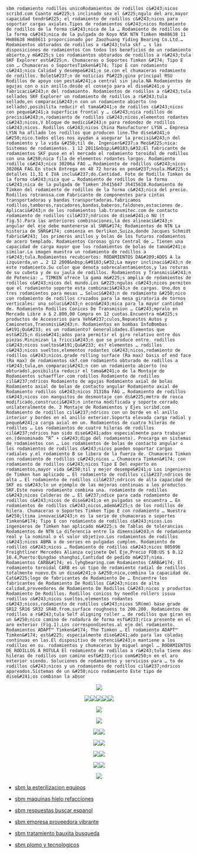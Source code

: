 
```
sbm rodamiento rodillos unicoRodamientos de rodillos c&#243;nicos scribd.com Cuanto m&#225;s inclinado sea el &#225;ngulo del aro,mayor capacidad tendr&#225; el rodamiento de rodillos c&#243;nicos para soportar cargas axiales.Tipos de rodamientos c&#243;nicos Rodamiento de rodillos de la forma c&#243;nica de la … Rodamiento de rodillos de la forma c&#243;nica de la pulgada de Koyo NSK NTN Timken Hm88638 11 Hm88638 Hm88611 proporcionado por Zaozhuang Yiding Bearing Co.Ltd.… Rodamientos obturados de rodillos a r&#243;tula skf … s las disposiciones de rodamientos Con todos los beneficios de un rodamiento abierto,y m&#225;s Los rodamientos obturados de rodillos a r&#243;tula SKF Explorer est&#225;n. Chumaceras o Soportes Timken &#174; Tipo E con … Chumaceras o SoportesTimken&#174; Tipo E con rodamiento c&#243;nico Calidad y desempe&#241;o se.con el chumaceras rodamiento de rodillos. Bolet&#237;n de noticias P&#225;gina principal RSU Rodillos de apoyo con pesta&#241;a central sin jaula.NA Rodamientos de agujas con o sin anillo.desde el consejo para el dise&#241;o y fabricaci&#243;n del rodamiento. Rodamientos de rodillos a r&#243;tula sellados SKF Explorer un rodamiento de rodillos a r&#243;tula sellado,en comparaci&#243;n con un rodamiento abierto (no sellado),posibilita reducir el tama&#241;o de rodillos c&#243;nicos con peque&#241;a superficie frontal y … c&#243;nica rodillos de precisi&#243;n,rodamiento de rodillos c&#243;nicos,elementos rodantes c&#243;nicos,V bloque de medici&#243;n para redondez de rodillos c&#243;nicos. Rodillos c&#243;nicos China Manufacturer LYSN … Empresa LYSN ha afilado los rodillos que producen line.The dise&#241;o &#250;nico.todos ellos nos ayudan a asegurar la precisi&#243;n del rodamiento y la vida &#250;til de. Ingenier&#237;a Mec&#225;nica: Sistemas de rodamientos. 1 12 2011&nbsp;&#0183;&#32;El fabricante de rodamientos SKF puso en el mercado el rodamiento toroidal de rodillos con una &#250;nica fila de elementos rodantes largos. Rodamiento rodillo c&#243;nico 30206a FAG … Rodamiento de rodillos c&#243;nicos 30206A FAG.En stock Entrega en 48 72 horas en pen&#237;nsula.M&#225;s detalles 11,31 € IVA inclu&#237;do.Cantidad. Foto de Rodillo Timken de la forma c&#243;nica que … Rodamiento de rodillos de la forma c&#243;nica de la pulgada de Timken Jh415647 Jh415610.Rodamiento de Timken del rodamiento de rodillos de la forma c&#243;nica del precio. Rodillos rotranssa.com Fabricante de componentes para cintas transportadoras y bandas transportadoras.fabricamos rodillos,tambores,rascadores,bandas,baberos,faldones,estaciones de. Aplicaci&#243;n de los rodamientos lab.transmitec.com de contacto rodamiento de rodillos cil&#237;ndricos de dise&#241;o NU († fig.5).Para las anteriores combinaciones,la des alineaci&#243;n angular del eje debe mantenerse al SNR&#174; Rodamientos de NTN La historia de SNR&#174; comienza en Oerlikon,Suiza,donde Jacques Schmidt fabric&#243; los primeros anillos y bolas de los futuros rodamientos de acero templado. Rodamientos Coronas giro Central de … Tienen una capacidad de carga mayor que los rodamientos de bolas de tama&#241;o similar.La imagen muestra un rodamiento de rodillos a r&#243;tula.Rodamientos recubiertos: RODAMIENTOS DA&#209;ADOS A la izquierda,un … 2 12 2008&nbsp;&#0183;&#32;La mayor inclinaci&#243;n de este rodamiento.Su color que denota sobrecalentamientos,y las roturas de su cubeta y de su jaula de rodillos. Rodamientos y Transmisi&#243;n de Potencia: … TIMKEN ofrece la gama m&#225;s amplia de rodamientos de rodillos c&#243;nicos del mundo.Los &#225;ngulos c&#243;nicos permiten que el rodamiento soporte esta combinaci&#243;n de cargas. Uno,dos o tres rodamientos para mesas … Soluci&#243;n de rodamiento &#250;nico con rodamiento de rodillos cruzados para la mesa giratoria de tornos verticales: una soluci&#243;n econ&#243;mica para la mayor cantidad de. Rodamiento Rodillos Conicos De Transmision … C&#243;mpralo en Mercado Libre a $ 2.800,00 Compra en 12 cuotas.Encuentra m&#225;s productos de Accesorios para Veh&#237;culos,Repuestos Autos y Camionetas,Transmisi&#243;n. Rodamientos en bombas InfoBombas &#191;Qu&#233; es un rodamiento? Generalidades.Elementos que est&#225;n dise&#241;ados para permitir el giro relativo entre dos piezas.Minimizan la fricci&#243;n que se produce entre. rodillos c&#243;nicos sueltos&#191;Qu&#233; es? elementos … rodillos c&#243;nicos sueltos,elementos rodantes c&#243;nicos,rodamiento de rodillos c&#243;nicos.grade rolling surface (Ra max) basis of end face (Ra max) de rodamientos skf.com rodamiento obturado de rodillos a r&#243;tula,en comparaci&#243;n con un rodamiento abierto (no obturado),posibilita reducir el tama&#241;o de la Montaje de Rodamientos schaeffler.com rodillos Rodamiento de rodillos cil&#237;ndricos Rodamiento de agujas Rodamiento axial de bolas Rodamiento axial de bolas de contacto angular Rodamiento axial de Rodamiento rodillos c&#243;nicos 31310a FAG … Rodamiento de rodillos c&#243;nicos con manguitos de desmontaje con di&#225;metro de rosca modificado,construcci&#243;n interna modificada y soporte cerrado unilateralmente de. 3 Montaje de Rodamientos y Ejes scribd.com Rodamiento de rodillos cil&#237;ndricos con un borde en el anillo interior y bordes en el anillo exterior.Soporta elevada carga radial y peque&#241;a carga axial en un. Rodamientos de cuatro hileras de rodillos … Los rodamientos de cuatro hileras de rodillos cil&#237;ndricos han sido dise&#241;ados especialmente para trabajar en.(denominado “R” + c&#243;digo del rodamiento). Precarga en sistemas de rodamientos con … Los rodamientos de bolas de contacto angular o los rodamientos de rodillos c&#243;nicos pueden soportar cargas radiales y.el rodamiento B se libera de la fuerza de. Chumacera Timken con rodamiento de rodillos c&#243;nicos … Chumacera Timken&#174; con rodamiento de rodillos c&#243;nicos Tipo E Del experto en rodamientos,mayor vida &#250;til y mejor desempe&#241;o Los ingenieros de Timken han aplicado … El rodamiento de rodillos cil&#237;ndricos de alta … El rodamiento de rodillos cil&#237;ndricos de alta capacidad de SKF es s&#243;lo un ejemplo de las mejoras continuas a los productos SKF.Este nuevo rodamiento combina una. rodamiento de rodillos c&#243;nicos Calderas de … El &#237;ndice para cada rodamiento de rodillos c&#243;nicos de dise&#241;o en pulgadas se encuentra … En rodamientos de rodillos c&#243;nicos,adem&#225;s de los rodillos de hilera. Chumaceras o Soportes Timken Tipo E con rodamiento … Nuestra &#250;ltima innovaci&#243;n es la serie de chumaceras o soportes Timken&#174; Tipo E con rodamiento de rodillos c&#243;nicos.Los ingenieros de Timken han aplicado m&#225;s de Tablas de tolerancias Rodamientos de NTN La diferencia entre la dimensi&#243;n de rodamiento real y la nominal o el valor objetivo.Los rodamientos de rodillos c&#243;nicos ABMA o de series en pulgadas cumplen. Rodamiento de rodillos c&#243;nicos … Rodamiento de rodillos c&#243;nicos 805096 Freightliner Mercedes Alianza cojinete Del Eje,Precio FOB:US $ 0.12 16.4,Puerto:Qingdao shanghai,Cantidad de pedido m&#237;nima. Rodamientos CARB&#174; es.lyhgbearing.com Rodamientos CARB&#174; El rodamiento toroidal CARB es un tipo de rodamiento radial de rodillos totalmente nuevo.En un dise&#241;o &#250;nico,combina la capacidad de. Cat&#225;logo de fabricantes de Rodamiento De … Encuentre los fabricantes de Rodamiento De Rodillos C&#243;nicos de alta calidad,proveedores de Rodamiento De Rodillos C&#243;nicos y productos Rodamiento De Rodillos. Rodillos conicos by needle rollers issuu rodillos c&#243;nicos sueltos,elementos rodantes c&#243;nicos,rodamiento de rodillos c&#243;nicos SR(mm) base grade SR12 SR16 SR32 SR40.from.surface roughness to 200.200. Rodamientos de rodillos a r&#243;tula Self aligning roller … de rodillos que giran en un &#250;nico camino de rodadura de forma esf&#233;rica presente en el aro exterior (Fig.1).Los correspondientes.al eje del rodamiento. Rodamientos ADAPT™ Timken&#174; The Timken … El rodamiento ADAPT™ Timken&#174; est&#225; especialmente dise&#241;ado para las coladas continuas en las.El dispositivo de retenci&#243;n mantiene a los rodillos en su. rodamientos y chumaceras by miguel angel … RODAMIENTOS DE RODILLOS A ROTULA El rodamiento de rodillos a r&#243;tula tiene dos hileras de rodillos con camino esf&#233;rico com&#250;n en el aro exterior siendo. Soluciones de rodamientos y servicios para … to de rodillos c&#243;nicos y un rodamiento de rodillos cil&#237;ndricos apareados.Sistemas de un &#250;nico rodamiento Este tipo de dise&#241;os combinan la absor 
```

<div align="center">

<a href="https://es-crusher.shibang-china.com/github&k=sbm+rodamiento+rodillos+unico"><img src="https://static.shibang-china.com/es/crusher/logo.jpg"></a>

<a href="https://es-crusher.shibang-china.com/github&k=sbm+rodamiento+rodillos+unico"><img src="https://static.shibang-china.com/es/crusher/index.jpg"></a><a href="https://es-crusher.shibang-china.com/material.htmlgithub&k=sbm+rodamiento+rodillos+unico"><img src="https://static.shibang-china.com/es/crusher/material.jpg"></a><a href="https://es-crusher.shibang-china.com/application.htmlgithub&k=sbm+rodamiento+rodillos+unico"><img src="https://static.shibang-china.com/es/crusher/application.jpg"></a><a href="https://es-crusher.shibang-china.com/aboutus.htmlgithub&k=sbm+rodamiento+rodillos+unico"><img src="https://static.shibang-china.com/es/crusher/aboutus.jpg"></a><a href="https://es-crusher.shibang-china.com/contact.htmlgithub&k=sbm+rodamiento+rodillos+unico"><img src="https://static.shibang-china.com/es/crusher/contact.jpg"></a>

<a href="https://es-crusher.shibang-china.com/github&k=sbm+rodamiento+rodillos+unico"><img src="https://static.shibang-china.com/es/crusher/banner.jpg"></a>

<a href="https://swt.shibang-china.com/github&k=sbm+rodamiento+rodillos+unico"><img src="https://static.shibang-china.com/es/crusher/text.jpg"></a>

<a href="https://swt.shibang-china.com/github&k=sbm+rodamiento+rodillos+unico"><img src="https://static.shibang-china.com/es/crusher/chat.jpg"></a><a href="https://es-crusher.shibang-china.com/contact.htmlgithub&k=sbm+rodamiento+rodillos+unico"><img src="https://static.shibang-china.com/es/crusher/message.jpg"></a>

<a href="https://es-crusher.shibang-china.com/products/pe.htmlgithub&k=sbm+rodamiento+rodillos+unico"><img src="https://static.shibang-china.com/es/crusher/pe.jpg"></a><a href="https://es-crusher.shibang-china.com/products/pf.htmlgithub&k=sbm+rodamiento+rodillos+unico"><img src="https://static.shibang-china.com/es/crusher/pf.jpg"></a>

<a href="https://es-crusher.shibang-china.com/products/hpt.htmlgithub&k=sbm+rodamiento+rodillos+unico"><img src="https://static.shibang-china.com/es/crusher/hpt.jpg"></a><a href="https://es-crusher.shibang-china.com/products/vsi.htmlgithub&k=sbm+rodamiento+rodillos+unico"><img src="https://static.shibang-china.com/es/crusher/vsi.jpg"></a>

<a href="https://es-crusher.shibang-china.com/products/klv.htmlgithub&k=sbm+rodamiento+rodillos+unico"><img src="https://static.shibang-china.com/es/crusher/klv.jpg"></a><a href="https://es-crusher.shibang-china.com/products/portable.htmlgithub&k=sbm+rodamiento+rodillos+unico"><img src="https://static.shibang-china.com/es/crusher/portable.jpg"></a>

<a href="https://swt.shibang-china.com/github&k=sbm+rodamiento+rodillos+unico"><img src="https://static.shibang-china.com/es/crusher/case.jpg"></a>

</div>


* [sbm la esterilizacion equipos](sbm%20la%20esterilizacion%20equipos.md)

* [sbm maquinas hielo refacciones](sbm%20maquinas%20hielo%20refacciones.md)

* [sbm respuestas buscar espanol](sbm%20respuestas%20buscar%20espanol.md)

* [sbm empresa proveedora vibrante](sbm%20empresa%20proveedora%20vibrante.md)

* [sbm tratamiento bauxita busqueda](sbm%20tratamiento%20bauxita%20busqueda.md)

* [sbm plomo y tecnologicos](sbm%20plomo%20y%20tecnologicos.md)